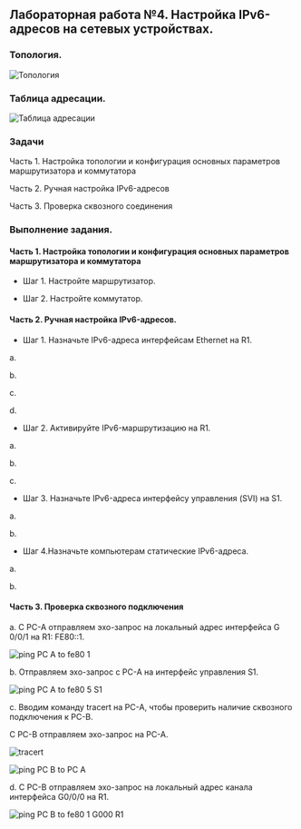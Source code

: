 ## Лабораторная работа №4. Настройка IPv6-адресов на сетевых устройствах.

### Топология.

![Топология](https://github.com/Shure0407/Network_engineer/assets/162669909/e800d2f7-2b96-4386-8e0f-ace783c306e4)

### Таблица адресации.

![Таблица адресации](https://github.com/Shure0407/Network_engineer/assets/162669909/8677f1e3-a908-4889-9264-f9eedf1c1766)

### Задачи

Часть 1. Настройка топологии и конфигурация основных параметров маршрутизатора и коммутатора

Часть 2. Ручная настройка IPv6-адресов

Часть 3. Проверка сквозного соединения

### Выполнение задания.

#### Часть 1. Настройка топологии и конфигурация основных параметров маршрутизатора и коммутатора

- Шаг 1. Настройте маршрутизатор.

- Шаг 2. Настройте коммутатор.

#### Часть 2. Ручная настройка IPv6-адресов.

- Шаг 1. Назначьте IPv6-адреса интерфейсам Ethernet на R1.

a. 

b. 

c.

d. 

- Шаг 2. Активируйте IPv6-маршрутизацию на R1.

a. 

b. 

c.

- Шаг 3. Назначьте IPv6-адреса интерфейсу управления (SVI) на S1.

a. 

b. 

- Шаг 4.Назначьте компьютерам статические IPv6-адреса.

a. 

b. 

#### Часть 3. Проверка сквозного подключения

a. С PC-A отправляем эхо-запрос на локальный адрес интерфейса G 0/0/1 на R1: FE80::1. 

![ping PC A to fe80 1](https://github.com/Shure0407/Network_engineer/assets/162669909/834feb11-f98a-4b67-9fb3-f635143a4f99)

b. Отправляем эхо-запрос с PC-A на интерфейс управления S1.

![ping PC A to fe80 5 S1](https://github.com/Shure0407/Network_engineer/assets/162669909/921b2eda-7712-4b57-91c5-97c5aa434720)

с. Вводим команду tracert на PC-A, чтобы проверить наличие сквозного подключения к PC-B.

С PC-B отправляем эхо-запрос на PC-A.

![tracert](https://github.com/Shure0407/Network_engineer/assets/162669909/8af206fa-489d-4d5b-9a78-c2109c903d98)

![ping PC B to PC A](https://github.com/Shure0407/Network_engineer/assets/162669909/6dbee0aa-ec4a-4b94-8a42-89b77e481468)

d. С PC-B отправляем эхо-запрос на локальный адрес канала интерфейса G0/0/0 на R1.

![ping PC B to fe80 1 G000 R1](https://github.com/Shure0407/Network_engineer/assets/162669909/7854409e-34db-4205-8852-97126e7587a0)
